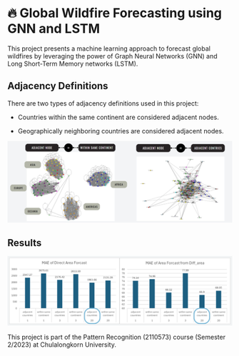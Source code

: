 # 🔥 Global Wildfire Forecasting using GNN and LSTM

This project presents a machine learning approach to forecast global wildfires by leveraging the power of Graph Neural Networks (GNN) and Long Short-Term Memory networks (LSTM).

## Adjacency Definitions

There are two types of adjacency definitions used in this project:

- Countries within the same continent are considered adjacent nodes.

- Geographically neighboring countries are considered adjacent nodes.

![Adjacent nodes](./images/graph_visualization.jpg)

## Results

![Adjacent nodes](./images/result.png)

This project is part of the Pattern Recognition (2110573) course (Semester 2/2023) at Chulalongkorn University.
